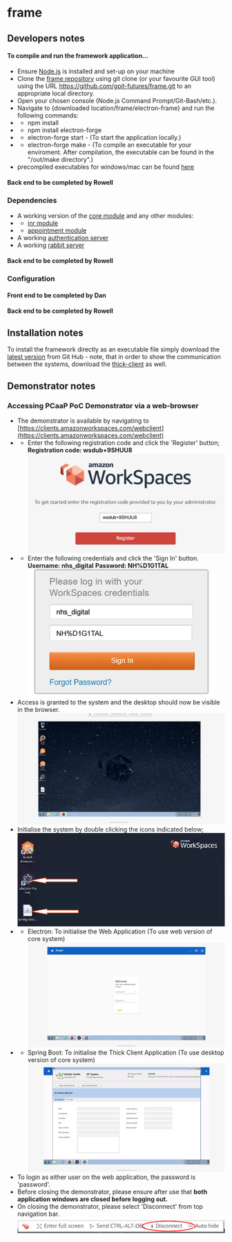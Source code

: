 # frame
## Developers notes
#### To compile and run the framework application...
- Ensure [Node.js](https://nodejs.org/en/) is installed and set-up on your machine
- Clone the [frame repository](https://github.com/gpit-futures/frame.git) using git clone (or your favourite GUI tool) using the URL https://github.com/gpit-futures/frame.git to an appropriate local directory.
- Open your chosen console (Node.js Command Prompt/Git-Bash/etc.).
- Navigate to {downloaded location/frame/electron-frame} and run the following commands:
- - npm install
- - npm install electron-forge
- - electron-forge start - (To start the application locally.)
- - electron-forge make - (To compile an executable for your enviroment. After compilation, the executable can be found in the "/out/make directory".)
- precompiled executables for windows/mac can be found [here](https://github.com/gpit-futures/frame/releases)
#### Back end to be completed by Rowell
### Dependencies
- A working version of the [core module](https://github.com/gpit-futures/pulse) and any other modules:
- - [inr module](https://github.com/gpit-futures/inr)
- - [appointment module](https://github.com/gpit-futures/gpconnect-demonstrator)
- A working [authentication server](https://github.com/gpit-futures/auth-server)
- A working [rabbit server](https://github.com/rabbitmq/rabbitmq-server/releases)
#### Back end to be completed by Rowell
### Configuration
#### Front end to be completed by Dan
#### Back end to be completed by Rowell
## Installation notes
To install the framework directly as an executable file simply download the [latest version](https://github.com/gpit-futures/frame/releases) from Git Hub - note, that in order to show the communication between the systems, download the [thick-client](https://github.com/gpit-futures/thick-client/releases) as well.  
## Demonstrator notes
### Accessing PCaaP PoC Demonstrator via a web-browser
- The demonstrator is available by navigating to [https://clients.amazonworkspaces.com/webclient](https://clients.amazonworkspaces.com/webclient)
- - Enter the following registration code and click the &#39;Register&#39; button; **Registration code: wsdub+9SHUU8**
![Register](images/register.png)
- - Enter the following credentials and click the &#39;Sign In&#39; button.
**Username: nhs\_digital**
**Password: NH%D1G1TAL**
![Sign In](images/sign_in.png)
- Access is granted to the system and the desktop should now be visible in the browser.
![Desktop](images/desktop.png)
- Initialise the system by double clicking the icons indicated below;
![Apps](images/desktopicons.png)
- - Electron: To initialise the Web Application (To use web version of core system)
![Login](images/login.png)
- - Spring Boot: To initialise the Thick Client Application (To use desktop version of core system)
![Thick Client](images/thick-client.png)
- To login as either user on the web application, the password is &#39;password&#39;.
- Before closing the demonstrator, please ensure after use that **both application windows are closed before logging out.**
- On closing the demonstrator, please select &#39;Disconnect&#39; from top navigation bar.
![Logout](images/logout.png)
